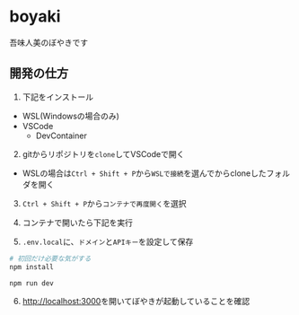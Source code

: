 # boyaki
吾味人美のぼやきです

## 開発の仕方

1. 下記をインストール
* WSL(Windowsの場合のみ)
* VSCode
  * DevContainer

2. gitからリポジトリを`clone`してVSCodeで開く
* WSLの場合は`Ctrl + Shift + P`から`WSLで接続`を選んでからcloneしたフォルダを開く

3. `Ctrl + Shift + P`から`コンテナで再度開く`を選択

4. コンテナで開いたら下記を実行

5. `.env.local`に、`ドメイン`と`APIキー`を設定して保存

```bash
# 初回だけ必要な気がする
npm install

npm run dev
```

6. [http://localhost:3000](http://localhost:3000)を開いてぼやきが起動していることを確認
